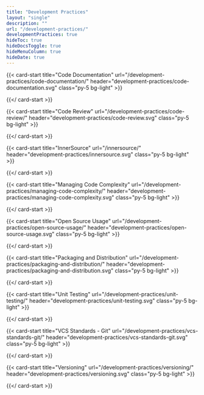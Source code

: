 ```yaml
---
title: "Development Practices"
layout: "single"
description: ""
url: "/development-practices/"
developmentPractices: true
hideToc: true
hideDocsToggle: true
hideMenuColumn: true
hideDate: true
---
```


<!-- Welcome to Development Practices. Use the side bar on your left to navigate the development practices the Developer Guide Working Group has put together -->

<div class="row row-cols-2 row-cols-sm-3 row-cols-lg-4">
{{< card-start title="Code Documentation" url="/development-practices/code-documentation/" header="development-practices/code-documentation.svg" class="py-5 bg-light" >}}

{{</ card-start >}}

{{< card-start title="Code Review" url="/development-practices/code-review/" header="development-practices/code-review.svg" class="py-5 bg-light" >}}

{{</ card-start >}}

{{< card-start title="InnerSource" url="/innersource/" header="development-practices/innersource.svg" class="py-5 bg-light" >}}

{{</ card-start >}}

{{< card-start title="Managing Code Complexity" url="/development-practices/managing-code-complexity/" header="development-practices/managing-code-complexity.svg" class="py-5 bg-light" >}}

{{</ card-start >}}

{{< card-start title="Open Source Usage" url="/development-practices/open-source-usage/" header="development-practices/open-source-usage.svg" class="py-5 bg-light" >}}

{{</ card-start >}}

{{< card-start title="Packaging and Distribution" url="/development-practices/packaging-and-distribution/" header="development-practices/packaging-and-distribution.svg" class="py-5 bg-light" >}}

{{</ card-start >}}

{{< card-start title="Unit Testing" url="/development-practices/unit-testing/" header="development-practices/unit-testing.svg" class="py-5 bg-light" >}}

{{</ card-start >}}

{{< card-start title="VCS Standards - Git" url="/development-practices/vcs-standards-git/" header="development-practices/vcs-standards-git.svg" class="py-5 bg-light" >}}

{{</ card-start >}}

{{< card-start title="Versioning" url="/development-practices/versioning/" header="development-practices/versioning.svg" class="py-5 bg-light" >}}

{{</ card-start >}}

</div>
